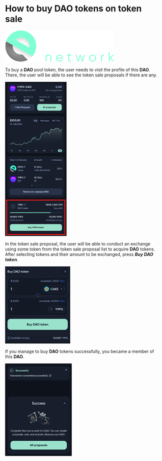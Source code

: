 # How to buy DAO tokens on token sale

![Logo](../img/logoDeXe.svg)

To buy a **DAO** pool token, the user needs to visit the profile of this **DAO**. There, the user will be able to see the token sale proposals if there are any. 

<img src="../img/userGuideBuyToken/userGuideImg_DAOpage.png" height="500" />

In the token sale proposal, the user will be able to conduct an exchange using some token from the token sale proposal list to acquire **DAO** tokens. After selecting tokens and their amount to be exchanged, press ***Buy DAO token***.

<img src="../img/userGuideBuyToken/userGuideImg_BuyPage.png" height="250" />

If you manage to buy **DAO** tokens successfully, you became a member of this **DAO**.

<img src="../img/userGuideBuyToken/userGuideImg_Success.png" height="300" />
